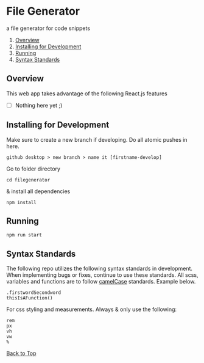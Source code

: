 # File Generator

a file generator for code snippets

1. [Overview](#overview)
1. [Installing for Development](#installing)
1. [Running](#running)
1. [Syntax Standards](#syntax-standards)

## Overview

This web app takes advantage of the following React.js features

- [ ] Nothing here yet ;)

## Installing for Development

Make sure to create a new branch if developing. Do all atomic pushes in here.

```
github desktop > new branch > name it [firstname-develop]
```

Go to folder directory

```
cd filegenerator
```

& install all dependencies

```
npm install
```

## Running

```
npm run start
```

## Syntax Standards

The following repo utilizes the following syntax standards in development. When implementing bugs or fixes, continue to use these standards. All scss, variables and functions are to follow [camelCase](https://medium.com/better-programming/string-case-styles-camel-pascal-snake-and-kebab-case-981407998841) standards. Example below.

```
.firstwordSecondword
thisIsAFunction()
```

For css styling and measurements. Always & only use the following:

```
rem
px
vh
vw
%
```

[Back to Top](#file-generator)
